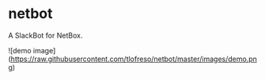 # netbot
A SlackBot for NetBox.

![demo image]
(https://raw.githubusercontent.com/tlofreso/netbot/master/images/demo.png)